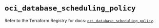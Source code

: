 # `oci_database_scheduling_policy`

Refer to the Terraform Registry for docs: [`oci_database_scheduling_policy`](https://registry.terraform.io/providers/oracle/oci/7.19.0/docs/resources/database_scheduling_policy).
